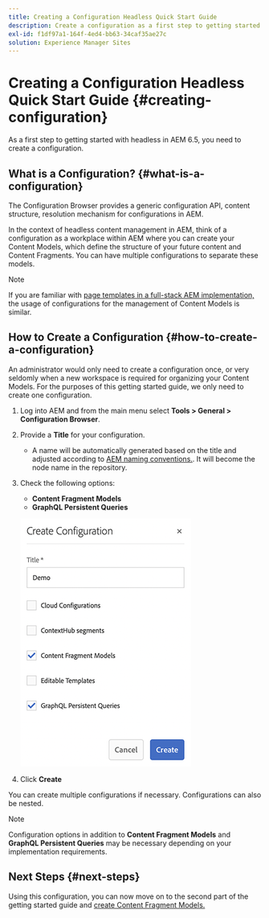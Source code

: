 ```yaml
---
title: Creating a Configuration Headless Quick Start Guide
description: Create a configuration as a first step to getting started with headless in AEM 6.5.
exl-id: f1df97a1-164f-4ed4-bb63-34caf35ae27c
solution: Experience Manager Sites
---
```

# Creating a Configuration Headless Quick Start Guide {#creating-configuration}

As a first step to getting started with headless in AEM 6.5, you need to create a configuration.

## What is a Configuration? {#what-is-a-configuration}

The Configuration Browser provides a generic configuration API, content structure, resolution mechanism for configurations in AEM.

In the context of headless content management in AEM, think of a configuration as a workplace within AEM where you can create your Content Models, which define the structure of your future content and Content Fragments. You can have multiple configurations to separate these models.

>[!NOTE]
>
>If you are familiar with [page templates in a full-stack AEM implementation,](/help/sites-authoring/templates.md) the usage of configurations for the management of Content Models is similar.

## How to Create a Configuration {#how-to-create-a-configuration}

An administrator would only need to create a configuration once, or very seldomly when a new workspace is required for organizing your Content Models. For the purposes of this getting started guide, we only need to create one configuration.

1. Log into AEM and from the main menu select **Tools > General > Configuration Browser**.
1. Provide a **Title** for your configuration.
   * A name will be automatically generated based on the title and adjusted according to [AEM naming conventions.](/help/sites-developing/naming-conventions.md). It will become the node name in the repository.
1. Check the following options:
   * **Content Fragment Models**
   * **GraphQL Persistent Queries**

   ![Create Configuration](assets/create-configuration.png)

1. Click **Create**

You can create multiple configurations if necessary. Configurations can also be nested.

>[!NOTE]
>
>Configuration options in addition to **Content Fragment Models** and **GraphQL Persistent Queries** may be necessary depending on your implementation requirements.

## Next Steps {#next-steps}

Using this configuration, you can now move on to the second part of the getting started guide and [create Content Fragment Models.](create-content-model.md)

<!--
>[!TIP]
>
>For complete details about the Configuration Browser, [see the Configuration Browser documentation.](/help/sites-developing/configurations.md)
-->
